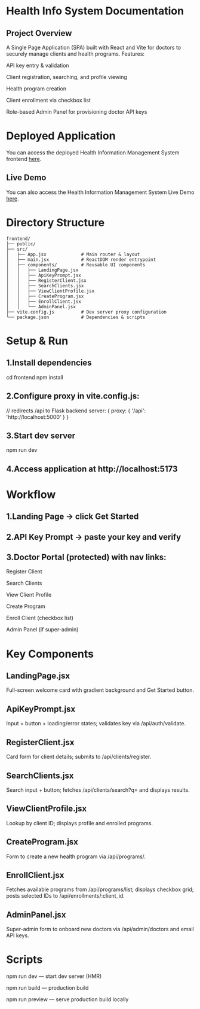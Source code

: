 # Health Info System Documentation

## Project Overview

A Single Page Application (SPA) built with React and Vite for doctors to securely manage clients and health programs. Features:

API key entry & validation

Client registration, searching, and profile viewing

Health program creation

Client enrollment via checkbox list

Role-based Admin Panel for provisioning doctor API keys

# Deployed Application

You can access the deployed Health Information Management System frontend [here](https://cemahealthportal.netlify.app/).

## Live Demo

You can also access the Health Information Management System Live  Demo [here](https://www.loom.com/share/c293edba504f474db3723dd61c8a0adb).

# Directory Structure

    frontend/
    ├── public/
    ├── src/
    │   ├── App.jsx             # Main router & layout
    │   ├── main.jsx            # ReactDOM render entrypoint
    │   ├── components/         # Reusable UI components
    │   │   ├── LandingPage.jsx
    │   │   ├── ApiKeyPrompt.jsx
    │   │   ├── RegisterClient.jsx
    │   │   ├── SearchClients.jsx
    │   │   ├── ViewClientProfile.jsx
    │   │   ├── CreateProgram.jsx
    │   │   ├── EnrollClient.jsx
    │   │   └── AdminPanel.jsx
    ├── vite.config.js          # Dev server proxy configuration
    └── package.json            # Dependencies & scripts

# Setup & Run

## 1.Install dependencies

cd frontend
npm install

## 2.Configure proxy in vite.config.js:

// redirects /api to Flask backend
server: { proxy: { '/api': 'http://localhost:5000' } }

## 3.Start dev server

npm run dev

## 4.Access application at http://localhost:5173

# Workflow

## 1.Landing Page → click Get Started

## 2.API Key Prompt → paste your key and verify

## 3.Doctor Portal (protected) with nav links:

Register Client

Search Clients

View Client Profile

Create Program

Enroll Client (checkbox list)

Admin Panel (if super-admin)

# Key Components

## LandingPage.jsx
Full-screen welcome card with gradient background and Get Started button.

## ApiKeyPrompt.jsx
Input + button + loading/error states; validates key via /api/auth/validate.

## RegisterClient.jsx
Card form for client details; submits to /api/clients/register.

## SearchClients.jsx
Search input + button; fetches /api/clients/search?q= and displays results.

## ViewClientProfile.jsx
Lookup by client ID; displays profile and enrolled programs.

## CreateProgram.jsx
Form to create a new health program via /api/programs/.

## EnrollClient.jsx
Fetches available programs from /api/programs/list; displays checkbox grid; posts selected IDs to /api/enrollments/:client_id.

## AdminPanel.jsx 
Super-admin form to onboard new doctors via /api/admin/doctors and email API keys.

# Scripts

npm run dev — start dev server (HMR)

npm run build — production build

npm run preview — serve production build locally